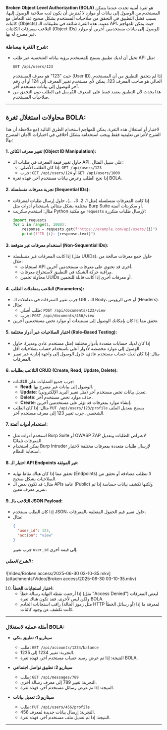 **Broken Object Level Authorization (BOLA)** هو ثغرة أمنية تحدث عندما يتمكن المستخدم من الوصول إلى بيانات أو موارد لا يُفترض أن يكون لديه صلاحية الوصول إليها، بسبب فشل التطبيق في التحقق من صلاحيات المستخدم بشكل صحيح عند التعامل مع كائنات (Objects) معينة. هذه الثغرة شائعة في تطبيقات الـ API، حيث يمكن للمهاجم التلاعب بمعرفات الكائنات (Object IDs) للوصول إلى بيانات مستخدمين آخرين أو موارد غير مصرح له بها.

### شرح الثغرة ببساطة:
- تخيل أن لديك تطبيق يسمح للمستخدم برؤية بياناته الشخصية عبر طلب API مثل:
  ```
  GET /api/users/123
  ```
  حيث "123" هو معرف المستخدم (User ID). إذا لم يتحقق التطبيق من أن المستخدم الحالي هو صاحب المعرف 123، يمكن لأي مستخدم تغيير المعرف إلى 124 أو أي رقم آخر للوصول إلى بيانات مستخدم آخر.
- هذا يحدث لأن التطبيق يعتمد فقط على المعرف المُرسل في الطلب دون التحقق من صلاحيات المستخدم.

---

## محاولات استغلال ثغرة BOLA:
لاختبار أو استغلال هذه الثغرة، يمكن للمهاجم استخدام الطرق التالية (مع ملاحظة أن هذا الشرح لأغراض تعليمية فقط ويجب استخدامه بشكل أخلاقي في اختبارات الأمان المصرح بها):

#### 1. **تغيير معرف الكائن (Object ID Manipulation):**
   - حاول تغيير قيمة المعرف في طلبات الـ API. على سبيل المثال:
     - إذا كان الطلب الأصلي: `GET /api/users/123`
     - جرب: `GET /api/users/124` أو `GET /api/users/1000`
   - إذا نجح الطلب وعرض بيانات مستخدم آخر، فهذه ثغرة BOLA.

#### 2. **تجربة معرفات متسلسلة (Sequential IDs):**
   - إذا كانت المعرفات متسلسلة (مثل 1، 2، 3، ...)، حاول إرسال طلبات لمعرفات مختلفة بشكل متتالي باستخدام أدوات مثل Burp Suite أو سكربتات أتمتة.
   - مثال: استخدم سكربت Python مع مكتبة `requests` لإرسال طلبات متكررة:
     ```python
     import requests
     for i in range(1, 1000):
         response = requests.get(f"https://example.com/api/users/{i}")
         print(f"ID {i}: {response.text}")
     ```

#### 3. **استخدام معرفات غير متوقعة (Non-Sequential IDs):**
   - إذا كانت المعرفات غير متسلسلة (مثل UUIDs)، حاول جمع معرفات صالحة من خلال:
     - استجابات API أخرى قد تحتوي على معرفات مستخدمين آخرين.
     - مراقبة حركة الشبكة في التطبيق لاستخراج معرفات.
     - محاولة تخمين UUIDs أو معرفات أخرى إذا كانت قابلة للتخمين.

#### 4. **التلاعب بمعاملات الطلب (Parameters):**
   - جرب تغيير المعرفات في معاملات الـ URL، الـ Body، أو حتى الرؤوس (Headers).
   - مثال:
     - طلب أصلي: `POST /api/documents/123/view`
     - جرب: `POST /api/documents/456/view`
   - تحقق مما إذا كان بإمكانك الوصول إلى مستندات أو موارد تخص مستخدمين آخرين.

#### 5. **اختبار الصلاحيات عبر أدوار مختلفة (Role-Based Testing):**
   - إذا كان لديك حسابات متعددة بأدوار مختلفة (مثل مستخدم عادي ومدير)، حاول الوصول إلى موارد مخصصة لأدوار أعلى باستخدام حساب بصلاحيات أقل.
   - مثال: إذا كان لديك حساب مستخدم عادي، حاول الوصول إلى واجهة إدارية عبر تغيير المعرفات.

#### 6. **التلاعب بطلبات CRUD (Create, Read, Update, Delete):**
   - جرب جميع العمليات على الكائنات:
     - **Read**: الوصول إلى بيانات غير مصرح بها.
     - **Update**: تعديل بيانات تخص مستخدم آخر (مثل تغيير البريد الإلكتروني).
     - **Delete**: حذف موارد تخص مستخدم آخر.
     - **Create**: إنشاء موارد بمعرفات قد تؤثر على مستخدمين آخرين.
   - مثال: إذا كان الطلب `PUT /api/users/123/profile` يسمح بتعديل الملف الشخصي، جرب تغيير 123 إلى معرف مستخدم آخر.

#### 7. **استخدام أدوات أتمتة:**
   - استخدم أدوات مثل Burp Suite أو OWASP ZAP لاعتراض الطلبات وتعديل المعرفات تلقائيًا.
   - يمكن استخدام Burp Intruder لإرسال طلبات متعددة بمعرفات مختلفة لاختبار استجابة النظام.

#### 8. **اختبار الـ API Endpoints غير الموثقة:**
   - تحقق مما إذا كان هناك نقاط نهاية (Endpoints) لا تتطلب مصادقة أو تحقق من الصلاحيات بشكل صحيح.
   - مثال: قد تكون بعض الـ APIs عامة (Public) ولكنها تكشف بيانات حساسة إذا تم تمرير معرف معين.

#### 9. **التلاعب بالـ JSON Payload:**
   - إذا كان الطلب يستخدم JSON، حاول تغيير قيم الحقول المتعلقة بالمعرفات.
   - مثال:
     ```json
     {
       "user_id": 123,
       "action": "view"
     }
     ```
     جرب تغيير `user_id` إلى قيمة أخرى.

##### الشرح العملي :
![Video/Broken access/2025-06-30 03-10-35.mkv](attachments/Video/Broken access/2025-06-30 03-10-35.mkv)




10. **اختبار استجابات الخطأ:**
    - إذا أرجعت نقطة النهاية رسالة خطأ (مثل "Access Denied") لبعض المعرفات ولكن ليس لأخرى، فقد تكون هناك ثغرة BOLA.
    - راقب استجابات الخادم (مثل رموز الحالة HTTP أو رسائل الخطأ) لمعرفة ما إذا كانت تكشف عن وجود كائنات.

---

### أمثلة عملية لاستغلال BOLA:
- **سيناريو 1: تطبيق بنكي**
  - طلب: `GET /api/accounts/1234/balance`
  - التجربة: تغيير 1234 إلى 1235.
  - النتيجة: إذا تم عرض رصيد حساب مستخدم آخر، فهذه ثغرة BOLA.

- **سيناريو 2: تطبيق تواصل اجتماعي**
  - طلب: `GET /api/messages/789`
  - التجربة: تغيير 789 إلى معرف رسالة أخرى.
  - النتيجة: إذا تم عرض رسائل مستخدم آخر، فهذه ثغرة.

- **سيناريو 3: تعديل بيانات**
  - طلب: `PUT /api/users/456/profile`
  - التجربة: إرسال بيانات جديدة لمعرف 456.
  - النتيجة: إذا تم تعديل ملف مستخدم آخر، فهذه ثغرة.

---
